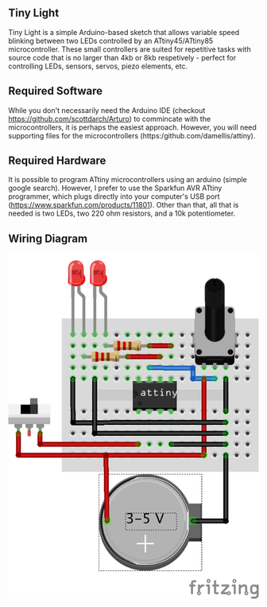 ## Tiny Light

Tiny Light is a simple Arduino-based sketch that allows variable speed
blinking between two LEDs controlled by an ATtiny45/ATtiny85
microcontroller. These small controllers are suited for repetitive tasks
with source code that is no larger than 4kb or 8kb respetively - perfect
for controlling LEDs, sensors, servos, piezo elements, etc.

## Required Software

While you don't necessarily need the Arduino IDE (checkout
https://github.com/scottdarch/Arturo) to commincate with the
microcontrollers, it is perhaps the easiest approach. However, you will
need supporting files for the microcontrollers
(https:/github.com/damellis/attiny). 

## Required Hardware

It is possible to program ATtiny microcontrollers using an arduino (simple
google search). However, I prefer to use the Sparkfun AVR ATtiny
programmer, which plugs directly into your computer's USB port
(https://www.sparkfun.com/products/11801). Other than that, all that is
needed is two LEDs, two 220 ohm resistors, and a 10k potentiometer. 

## Wiring Diagram

![wire diagram](wire_diagram.png)

